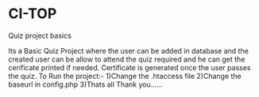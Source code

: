 # CI-TOP
Quiz project basics

Its a Basic Quiz Project where the user can be added in database and the created user can be allow to attend the quiz required and he can get the cerificate printed if needed.
Certificate is generated once the user passes the quiz.
To Run the project:-
1)Change the .htaccess file
2)Change the baseurl in config.php
3)Thats all
Thank you......
